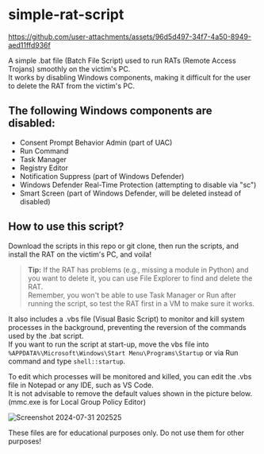 # simple-rat-script

https://github.com/user-attachments/assets/96d5d497-34f7-4a50-8949-aed11ffd936f

A simple .bat file (Batch File Script) used to run RATs (Remote Access Trojans) smoothly on the victim's PC.  
It works by disabling Windows components, making it difficult for the user to delete the RAT from the victim's PC.

## The following Windows components are disabled:

- Consent Prompt Behavior Admin (part of UAC)  
- Run Command  
- Task Manager  
- Registry Editor  
- Notification Suppress (part of Windows Defender)  
- Windows Defender Real-Time Protection (attempting to disable via "sc")
- Smart Screen (part of Windows Defender, will be deleted instead of disabled)  

## How to use this script?

Download the scripts in this repo or git clone, then run the scripts, and install the RAT on the victim's PC, and voila!

> **Tip:** If the RAT has problems (e.g., missing a module in Python) and you want to delete it, you can use File Explorer to find and delete the RAT.  
> Remember, you won't be able to use Task Manager or Run after running the script, so test the RAT first in a VM to make sure it works.

It also includes a .vbs file (Visual Basic Script) to monitor and kill system processes in the background, preventing the reversion of the commands used by the .bat script.  
If you want to run the script at start-up, move the vbs file into `%APPDATA%\Microsoft\Windows\Start Menu\Programs\Startup` or via Run command and type `shell::startup`.

To edit which processes will be monitored and killed, you can edit the .vbs file in Notepad or any IDE, such as VS Code.  
It is not advisable to remove the default values shown in the picture below. (mmc.exe is for Local Group Policy Editor)

![Screenshot 2024-07-31 202525](https://github.com/user-attachments/assets/492dd4f5-b186-41d8-b1c9-2cd5d72ca42c)

These files are for educational purposes only. Do not use them for other purposes!
